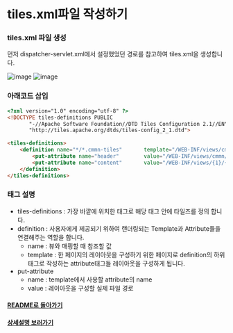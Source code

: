 # tiles.xml파일 작성하기
### tiles.xml 파일 생성
먼저 dispatcher-servlet.xml에서 설정했었던 경로를 참고하여 tiles.xml을 생성합니다.

![image](https://user-images.githubusercontent.com/42727909/49426230-545fc700-f7e3-11e8-92ac-186c4bd38d1d.png)
![image](https://user-images.githubusercontent.com/42727909/49426307-8b35dd00-f7e3-11e8-99c1-205fc38f4b82.png)

### 아래코드 삽입
```html
<?xml version="1.0" encoding="utf-8" ?>
<!DOCTYPE tiles-definitions PUBLIC
       "-//Apache Software Foundation//DTD Tiles Configuration 2.1//EN"
       "http://tiles.apache.org/dtds/tiles-config_2_1.dtd">
 
<tiles-definitions>
	<definition name="*/*.cmmn-tiles"       template="/WEB-INF/views/cmmn/default-layouts.jsp">
	  	<put-attribute name="header"    	value="/WEB-INF/views/cmmn/default-header.jsp" />
	  	<put-attribute name="content"		value="/WEB-INF/views/{1}/{2}.jsp"/>
	</definition>
</tiles-definitions>
```
### 태그 설명
- tiles-definitions : 가장 바깥에 위치한 태그로 해당 태그 안에 타일즈를 정의 합니다.
- definition : 사용자에게 제공되기 위하여 랜더링되는 Template과 Attribute들을 연결해주는 역할을 합니다.
    - name : 뷰와 매핑할 때 참조할 값
    - template : 한 페이지의 레이아웃을 구성하기 위한 페이지로 definition의 하위태그로 작성하는 attribute태그들 레이아웃을 구성하게 됩니다.
- put-attribute
    - name : template에서 사용할 attribute의 name
    - value : 레이아웃을 구성할 실제 파일 경로

#### [README로 돌아가기](../README.md)
#### [상세설명 보러가기](../확장/tiles.xml.md)    
